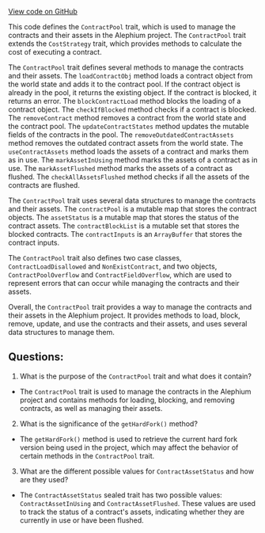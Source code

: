 [View code on GitHub](https://github.com/alephium/alephium/protocol/src/main/scala/org/alephium/protocol/vm/ContractPool.scala)

This code defines the `ContractPool` trait, which is used to manage the contracts and their assets in the Alephium project. The `ContractPool` trait extends the `CostStrategy` trait, which provides methods to calculate the cost of executing a contract. 

The `ContractPool` trait defines several methods to manage the contracts and their assets. The `loadContractObj` method loads a contract object from the world state and adds it to the contract pool. If the contract object is already in the pool, it returns the existing object. If the contract is blocked, it returns an error. The `blockContractLoad` method blocks the loading of a contract object. The `checkIfBlocked` method checks if a contract is blocked. The `removeContract` method removes a contract from the world state and the contract pool. The `updateContractStates` method updates the mutable fields of the contracts in the pool. The `removeOutdatedContractAssets` method removes the outdated contract assets from the world state. The `useContractAssets` method loads the assets of a contract and marks them as in use. The `markAssetInUsing` method marks the assets of a contract as in use. The `markAssetFlushed` method marks the assets of a contract as flushed. The `checkAllAssetsFlushed` method checks if all the assets of the contracts are flushed.

The `ContractPool` trait uses several data structures to manage the contracts and their assets. The `contractPool` is a mutable map that stores the contract objects. The `assetStatus` is a mutable map that stores the status of the contract assets. The `contractBlockList` is a mutable set that stores the blocked contracts. The `contractInputs` is an `ArrayBuffer` that stores the contract inputs.

The `ContractPool` trait also defines two case classes, `ContractLoadDisallowed` and `NonExistContract`, and two objects, `ContractPoolOverflow` and `ContractFieldOverflow`, which are used to represent errors that can occur while managing the contracts and their assets.

Overall, the `ContractPool` trait provides a way to manage the contracts and their assets in the Alephium project. It provides methods to load, block, remove, update, and use the contracts and their assets, and uses several data structures to manage them.
## Questions: 
 1. What is the purpose of the `ContractPool` trait and what does it contain?
- The `ContractPool` trait is used to manage the contracts in the Alephium project and contains methods for loading, blocking, and removing contracts, as well as managing their assets.
2. What is the significance of the `getHardFork()` method?
- The `getHardFork()` method is used to retrieve the current hard fork version being used in the project, which may affect the behavior of certain methods in the `ContractPool` trait.
3. What are the different possible values for `ContractAssetStatus` and how are they used?
- The `ContractAssetStatus` sealed trait has two possible values: `ContractAssetInUsing` and `ContractAssetFlushed`. These values are used to track the status of a contract's assets, indicating whether they are currently in use or have been flushed.